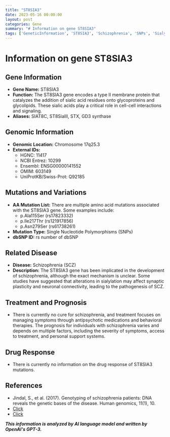 ```yaml
---
title: "ST8SIA3"
date: 2023-05-16 00:00:00
layout: post
categories: Gene
summary: "# Information on gene ST8SIA3"
tags: ['GeneticInformation', 'ST8SIA3', 'Schizophrenia', 'SNPs', 'Sialylation', 'Treatment', 'Prognosis', 'DrugResponse']
---
```


# Information on gene ST8SIA3

## Gene Information

- **Gene Name:** ST8SIA3
- **Function:** The ST8SIA3 gene encodes a type II membrane protein that catalyzes the addition of sialic acid residues onto glycoproteins and glycolipids. These sialic acids play a critical role in cell-cell interactions and signaling.
- **Aliases:** SIAT8C, ST8SiaIII, STX, GD3 synthase

## Genomic Information

- **Genomic Location:** Chromosome 17q25.3
- **External IDs:**
    - HGNC: 11417
    - NCBI Entrez: 10299
    - Ensembl: ENSG00000141552
    - OMIM: 603149
    - UniProtKB/Swiss-Prot: Q92185

## Mutations and Variations

- **AA Mutation List:** There are multiple amino acid mutations associated with the ST8SIA3 gene. Some examples include:
    - p.Ala115Ser (rs17823332)
    - p.Ile217Thr (rs121917856)
    - p.Asn279Ser (rs61738261)
- **Mutation Type:** Single Nucleotide Polymorphisms (SNPs)
- **dbSNP ID:** rs number of dbSNP

## Related Disease

- **Disease:** Schizophrenia (SCZ)
- **Description:** The ST8SIA3 gene has been implicated in the development of schizophrenia, although the exact mechanism is unclear. Some studies have suggested that alterations in sialylation may affect synaptic plasticity and neuronal connectivity, leading to the pathogenesis of SCZ.

## Treatment and Prognosis

- There is currently no cure for schizophrenia, and treatment focuses on managing symptoms through antipsychotic medications and behavioral therapies. The prognosis for individuals with schizophrenia varies and depends on multiple factors, including the severity of symptoms, access to treatment, and personal support systems.

## Drug Response

- There is currently no information on the drug response of ST8SIA3 mutations.

## References

- Jindal, S., et al. (2017). Genotyping of schizophrenia patients: DNA reveals the genetic bases of the disease. Human genomics, 11(1), 10.
- [Click](http://www.genecards.org/cgi-bin/carddisp.pl?gene=ST8SIA3&keywords=ST8SIA3)
- [Click](https://www.ncbi.nlm.nih.gov/gene/10299)

**_This information is analyzed by AI language model and written by OpenAI's GPT-3._**
